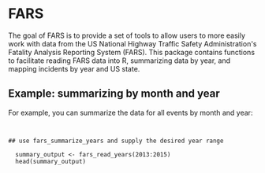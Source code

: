 <!-- README.md is generated from README.Rmd. Please edit that file -->
FARS
====

The goal of FARS is to provide a set of tools to allow users to more easily work with data from the US National Highway Traffic Safety Administration's Fatality Analysis Reporting System (FARS). This package contains functions to facilitate reading FARS data into R, summarizing data by year, and mapping incidents by year and US state.

Example: summarizing by month and year
--------------------------------------

For example, you can summarize the data for all events by month and year:

``` summary


## use fars_summarize_years and supply the desired year range

  summary_output <- fars_read_years(2013:2015)
  head(summary_output)
```
